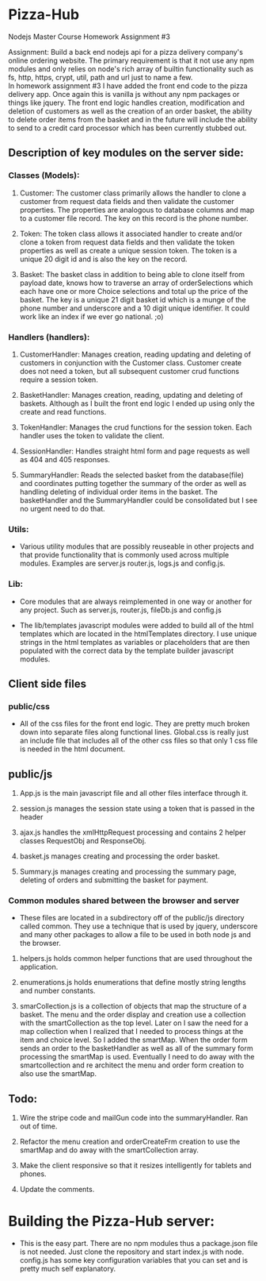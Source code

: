 # Pizza-Hub
Nodejs Master Course Homework Assignment #3

Assignment: Build a back end nodejs api for a pizza delivery company's online ordering website. The primary requirement is that it not use any npm modules and only relies on node's rich array of builtin functionality such as fs, http, https, crypt, util, path and url just to name a few.</br>
In homework assignment #3 I have added the front end code to the pizza delivery app. Once again this is vanilla js without any npm packages or things like jquery. The front end logic handles creation, modification and deletion of customers as well as the creation of an order basket, the ability to delete order items from the basket and in the future will include the ability to send to a credit card processor which has been currently stubbed out.

## Description of key modules on the server side:

### Classes (Models):

1. Customer: The customer class primarily allows the handler to clone a customer from request data fields and then validate the customer properties. The properties are analogous to database columns and map to a customer file record. The key on this record is the phone number.

2. Token: The token class allows it associated handler to create and/or clone a token from request data fields and then validate the token properties as well as create a unique session token. The token is a unique 20 digit id and is also the key on the record.

3. Basket: The basket class in addition to being able to clone itself from payload date, knows how to traverse an array of orderSelections which each have one or more Choice selections and total up the price of the basket. The key is a unique 21 digit basket id which is a munge of the phone number and underscore and a 10 digit unique identifier. It could work like an index if we ever go national. ;o)

### Handlers (handlers):

1. CustomerHandler: Manages creation, reading updating and deleting of customers in conjunction with the Customer class. Customer create does not need a token, but all subsequent customer crud functions require a session token.

2. BasketHandler: Manages creation, reading, updating and deleting of baskets. Although as I built the front end logic I ended up using only the create and read functions.

3. TokenHandler: Manages the crud functions for the session token. Each handler uses the token to validate the client.

4. SessionHandler:  Handles straight html form and page requests as well as 404 and 405 responses.

5. SummaryHandler: Reads the selected basket from the database(file) and coordinates putting together the summary of the order as well as handling deleting of individual order items in the basket. The basketHandler and the SummaryHandler could be consolidated but I see no urgent need to do that.

### Utils:

- Various utility modules that are possibly reuseable in other projects and that provide functionality that is commonly used across multiple modules. Examples are server.js router.js, logs.js and config.js.

### Lib:

- Core modules that are always reimplemented in one way or another for any project. Such as server.js, router.js, fileDb.js and config.js

- The lib/templates javascript modules were added to build all of the html templates which are located in the htmlTemplates directory. I use unique strings in the html templates as variables or placeholders that are then populated with the correct data by the template builder javascript modules.

## Client side files

### public/css

- All of the css files for the front end logic. They are pretty much broken down into separate files along functional lines. Global.css is really just an include file that includes all of the other css files so that only 1 css file is needed in the html document.

## public/js

1. App.js is the main javascript file and all other files interface through it.

2. session.js manages the session state using a token that is passed in the header

3. ajax.js handles the xmlHttpRequest processing and contains 2 helper classes RequestObj and ResponseObj.

4. basket.js manages creating and processing the order basket.

5. Summary.js manages creating and processing the summary page, deleting of orders and submitting the basket for payment.

### Common modules shared between the browser and server

- These files are located in a subdirectory off of the public/js directory called common. They use a technique that is used by jquery, underscore and many other packages to allow a file to be used in both node js and the browser.

1. helpers.js holds common helper functions that are used throughout the application.

2. enumerations.js holds enumerations that define mostly string lengths and number constants.

3. smarCollection.js is a collection of objects that map the structure of a basket. The menu and the order display and creation use a collection with the smartCollection as the top level. Later on I saw the need for a map collection when I realized that I needed to process things at the item and choice level. So I added the smartMap. When the order form sends an order to the basketHandler as well as all of the summary form processing the smartMap is used. Eventually I need to do away with the smartcollection and re architect the menu and order form creation to also use the smartMap.

## Todo:

1. Wire the stripe code and mailGun code into the summaryHandler. Ran out of time.

2. Refactor the menu creation and orderCreateFrm creation to use the smartMap and do away with the smartCollection array.

3. Make the client responsive so that it resizes intelligently for tablets and phones.

4. Update the comments.


# Building the Pizza-Hub server:

- This is the easy part. There are no npm modules thus a package.json file is not needed. Just clone the repository and start index.js with node. config.js has some key configuration variables that you can set and is pretty much self explanatory.
